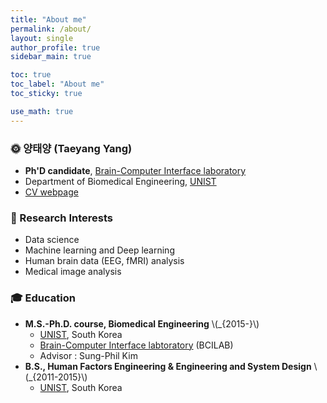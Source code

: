 ```yaml
---
title: "About me"
permalink: /about/
layout: single
author_profile: true
sidebar_main: true

toc: true
toc_label: "About me"
toc_sticky: true

use_math: true
---
```


### 🌞 **양태양 (Taeyang Yang)**  
- **Ph'D candidate**, [Brain-Computer Interface laboratory](http://bci.unist.ac.kr)  
- Department of Biomedical Engineering, [UNIST](https://www.unist.ac.kr/)
- [CV webpage](https://sites.google.com/view/tyang/profile)

### 💖 Research Interests
- Data science
- Machine learning and Deep learning
- Human brain data (EEG, fMRI) analysis
- Medical image analysis

### 🎓 Education
- **M.S.-Ph.D. course, Biomedical Engineering** \\(_{2015-}\\)
  - [UNIST](https://www.unist.ac.kr/), South Korea
  - [Brain-Computer Interface labtoratory](http://bci.unist.ac.kr) (BCILAB)
  - Advisor : Sung-Phil Kim
- **B.S., Human Factors Engineering & Engineering and System Design** \\(_{2011-2015}\\)
  - [UNIST](https://www.unist.ac.kr/), South Korea